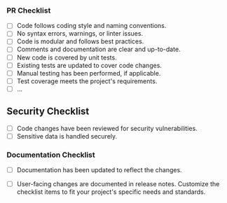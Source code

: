 ### PR Checklist

- [ ] Code follows coding style and naming conventions.
- [ ] No syntax errors, warnings, or linter issues.
- [ ] Code is modular and follows best practices.
- [ ] Comments and documentation are clear and up-to-date.
- [ ] New code is covered by unit tests.
- [ ] Existing tests are updated to cover code changes.
- [ ] Manual testing has been performed, if applicable.
- [ ] Test coverage meets the project's requirements.
- [ ] ...
## Security Checklist

- [ ] Code changes have been reviewed for security vulnerabilities.
- [ ] Sensitive data is handled securely.

### Documentation Checklist

- [ ] Documentation has been updated to reflect the changes.
- [ ] User-facing changes are documented in release notes.
Customize the checklist items to fit your project's specific needs and standards.

